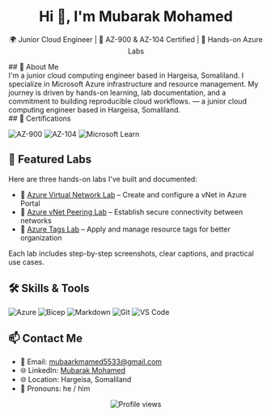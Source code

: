 
<h1 align="center">Hi 👋, I'm Mubarak Mohamed</h1> 
<p align="center">🌍 Junior Cloud Engineer | 📘 AZ-900 & AZ-104 Certified | 🧪 Hands-on Azure Labs</p>
## 🧠 About Me <br> 
I'm a junior cloud computing engineer based in Hargeisa, Somaliland. I specialize in Microsoft Azure infrastructure and resource management. My journey is driven by hands-on learning, lab documentation, and a commitment to building reproducible cloud workflows.
— a junior cloud computing engineer based in Hargeisa, Somaliland. <br>
## 🏅 Certifications

![AZ-900](https://img.shields.io/badge/AZ--900-Certified-blue)
![AZ-104](https://img.shields.io/badge/AZ--104-Certified-blue)
![Microsoft Learn](https://img.shields.io/badge/Microsoft%20Learn-Badge%20Earned-success)
## 🧪 Featured Labs

Here are three hands-on labs I've built and documented:

- 🔹 [Azure Virtual Network Lab](https://github.com/Mubaarak1-git/Azure-VN-lab) – Create and configure a vNet in Azure Portal  
- 🔹 [Azure vNet Peering Lab](https://github.com/Mubaarak1-git/Azure-VNet-Peering-Lab) – Establish secure connectivity between networks  
- 🔹 [Azure Tags Lab](https://github.com/Mubaarak1-git/Azure-Tags-Lab) – Apply and manage resource tags for better organization  

Each lab includes step-by-step screenshots, clear captions, and practical use cases.
## 🛠️ Skills & Tools

![Azure](https://img.shields.io/badge/Azure-Cloud-blue)
![Bicep](https://img.shields.io/badge/Bicep-IaC-purple)
![Markdown](https://img.shields.io/badge/Markdown-Documentation-lightgrey)
![Git](https://img.shields.io/badge/Git-Version_Control-orange)
![VS Code](https://img.shields.io/badge/VS%20Code-Editor-blue)
## 📫 Contact Me

- 📧 Email: mubaarkmamed5533@gmail.com
- 🌐 LinkedIn: [Mubarak Mohamed](https://www.linkedin.com/in/mubarak-mohamed-81bb16209/)
- 🌐 Location: Hargeisa, Somaliland  
- 💬 Pronouns: he / him

<p align="center">
  <img src="https://komarev.com/ghpvc/?username=Mubaarak1-git&style=for-the-badge&color=blue" alt="Profile views"/>
</p>






<!---
Mubaarak1-git/Mubaarak1-git is a ✨ special ✨ repository because its `README.md` (this file) appears on your GitHub profile.
You can click the Preview link to take a look at your changes.
--->
